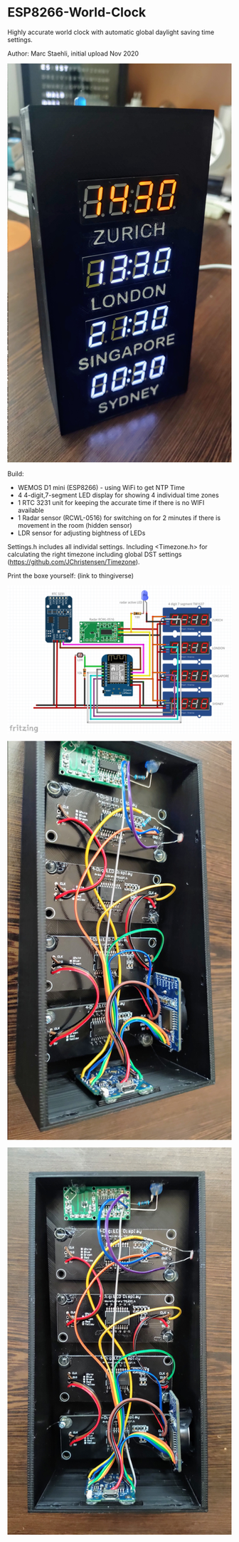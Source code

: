 # ESP8266-World-Clock
Highly accurate world clock with automatic global daylight saving time settings.

Author: Marc Staehli, initial upload Nov 2020

[![ESP8266-World-Clock](https://github.com/3KUdelta/ESP8266-World-Clock/blob/main/pics/IMG_20201108_143037.jpg)](https://github.com/3KUdelta/ESP8266-World-Clock)


Build:
- WEMOS D1 mini (ESP8266) - using WiFi to get NTP Time
- 4 4-digit,7-segment LED display for showing 4 individual time zones
- 1 RTC 3231 unit for keeping the accurate time if there is no WIFI available
- 1 Radar sensor (RCWL-0516) for switching on for 2 minutes if there is movement in the room (hidden sensor)
- LDR sensor for adjusting bightness of LEDs

Settings.h includes all individal settings. 
Including <Timezone.h> for calculating the right timezone including global DST settings (https://github.com/JChristensen/Timezone).

Print the boxe yourself: (link to thingiverse)

[![ESP8266-World-Clock](https://github.com/3KUdelta/ESP8266-World-Clock/blob/main/pics/WorldClock_Scematic.png)](https://github.com/3KUdelta/ESP8266-World-Clock)

[![ESP8266-World-Clock](https://github.com/3KUdelta/ESP8266-World-Clock/blob/main/pics/IMG_20201108_141833.jpg)](https://github.com/3KUdelta/ESP8266-World-Clock)

[![ESP8266-World-Clock](https://github.com/3KUdelta/ESP8266-World-Clock/blob/main/pics/IMG_20201108_141814.jpg)](https://github.com/3KUdelta/ESP8266-World-Clock)
